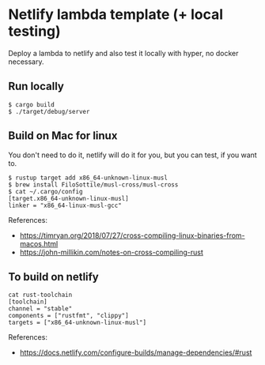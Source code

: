 # Netlify lambda template (+ local testing)

Deploy a lambda to netlify and also test it locally with hyper, no docker necessary.


## Run locally
```
$ cargo build
$ ./target/debug/server
```

## Build on Mac for linux
You don't need to do it, netlify will do it for you, but you can test, if you want to.

```
$ rustup target add x86_64-unknown-linux-musl
$ brew install FiloSottile/musl-cross/musl-cross
$ cat ~/.cargo/config
[target.x86_64-unknown-linux-musl]
linker = "x86_64-linux-musl-gcc"
```


References:
- https://timryan.org/2018/07/27/cross-compiling-linux-binaries-from-macos.html
- https://john-millikin.com/notes-on-cross-compiling-rust

## To build on netlify
```
cat rust-toolchain
[toolchain]
channel = "stable"
components = ["rustfmt", "clippy"]
targets = ["x86_64-unknown-linux-musl"]
```

References:
- https://docs.netlify.com/configure-builds/manage-dependencies/#rust